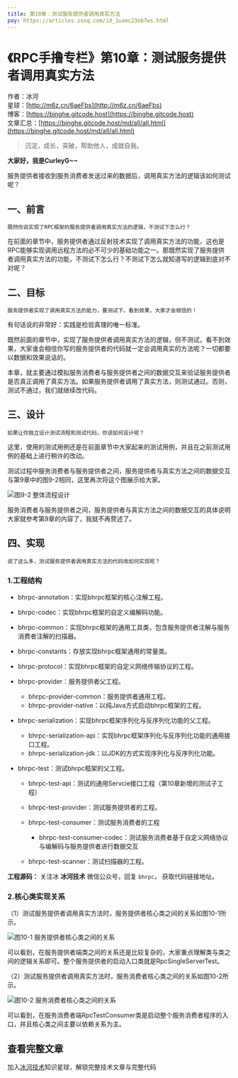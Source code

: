 ```yaml
---
title: 第10章：测试服务提供者调用真实方法
pay: https://articles.zsxq.com/id_1uamc23nb7ws.html
---
```


# 《RPC手撸专栏》第10章：测试服务提供者调用真实方法

作者：冰河
<br/>星球：[http://m6z.cn/6aeFbs](http://m6z.cn/6aeFbs)
<br/>博客：[https://binghe.gitcode.host](https://binghe.gitcode.host)
<br/>文章汇总：[https://binghe.gitcode.host/md/all/all.html](https://binghe.gitcode.host/md/all/all.html)

> 沉淀，成长，突破，帮助他人，成就自我。

**大家好，我是CurleyG~~**

服务提供者接收到服务消费者发送过来的数据后，调用真实方法的逻辑该如何测试呢？

## 一、前言

`既然你说实现了RPC框架的服务提供者调用真实方法的逻辑，不测试下怎么行？`

在前面的章节中，服务提供者通过反射技术实现了调用真实方法的功能，这也是RPC能够实现调用远程方法的必不可少的基础功能之一。那既然实现了服务提供者调用真实方法的功能，不测试下怎么行？不测试下怎么就知道写的逻辑到底对不对呢？

## 二、目标

`服务提供者实现了调用真实方法的能力，要测试下，看到效果，大家才会相信的！`

有句话说的非常好：实践是检验真理的唯一标准。

既然前面的章节中，实现了服务提供者调用真实方法的逻辑，但不测试，看不到效果，大家谁会相信你写的服务提供者的代码就一定会调用真实的方法呢？一切都要以数据和效果说话的。

本章，就主要通过模拟服务消费者与服务提供者之间的数据交互来验证服务提供者是否真正调用了真实方法。如果服务提供者调用了真实方法，则测试通过。否则，测试不通过，我们就继续改代码。

## 三、设计

`如果让你独立设计测试流程和测试代码，你该如何设计呢？`

这里，使用的测试用例还是在前面章节中大家起来的测试用例，并且在之前测试用例的基础上进行稍许的改动。

测试过程中服务消费者与服务提供者之间，服务提供者与真实方法之间的数据交互与第9章中的图9-2相同，这里再次将这个图展示给大家。

![图9-2 整体流程设计](https://binghe.gitcode.host/assets/images/middleware/rpc/rpc-2022-10-04-002.png)

服务消费者与服务提供者之间，服务提供者与真实方法之间的数据交互的具体说明大家就参考第9章的内容了，我就不再赘述了。

## 四、实现

`说了这么多，测试服务提供者调用真实方法的代码改如何实现呢？`

### 1.工程结构

* bhrpc-annotation：实现bhrpc框架的核心注解工程。

* bhrpc-codec：实现bhrpc框架的自定义编解码功能。

* bhrpc-common：实现bhrpc框架的通用工具类，包含服务提供者注解与服务消费者注解的扫描器。

* bhrpc-constants：存放实现bhrpc框架通用的常量类。

* bhrpc-protocol：实现bhrpc框架的自定义网络传输协议的工程。

* bhrpc-provider：服务提供者父工程。

  - bhrpc-provider-common：服务提供者通用工程。
  - bhrpc-provider-native：以纯Java方式启动bhrpc框架的工程。

* bhrpc-serialization：实现bhrpc框架序列化与反序列化功能的父工程。

  - bhrpc-serialization-api：实现bhrpc框架序列化与反序列化功能的通用接口工程。
  - bhrpc-serialization-jdk：以JDK的方式实现序列化与反序列化功能。

* bhrpc-test：测试bhrpc框架的父工程。

  - bhrpc-test-api：测试的通用Servcie接口工程（第10章新增的测试子工程）

  - bhrpc-test-provider：测试服务提供者的工程。
  - bhrpc-test-consumer：测试服务消费者的工程
    - bhrpc-test-consumer-codec：测试服务消费者基于自定义网络协议与编解码与服务提供者进行数据交互
  - bhrpc-test-scanner：测试扫描器的工程。

**工程源码：** 关注冰 **冰河技术** 微信公众号，回复 `bhrpc`， 获取代码链接地址。

### 2.核心类实现关系

（1）测试服务提供者调用真实方法时，服务提供者核心类之间的关系如图10-1所示。

![图10-1 服务提供者核心类之间的关系](https://binghe.gitcode.host/assets/images/middleware/rpc/rpc-2022-10-05-001.png)

可以看到，在服务提供者端类之间的关系还是比较复杂的，大家重点理解类与类之间的逻辑关系即可。整个服务提供者的启动入口类就是RpcSingleServerTest。

（2）测试服务提供者调用真实方法时，服务消费者核心类之间的关系如图10-2所示。

![图10-2 服务消费者核心类之间的关系](https://binghe.gitcode.host/assets/images/middleware/rpc/rpc-2022-10-05-002.png)

可以看到，在服务消费者端RpcTestConsumer类是启动整个服务消费者程序的入口，并且核心类之间主要以依赖关系为主。

## 查看完整文章

加入[冰河技术](http://m6z.cn/6aeFbs)知识星球，解锁完整技术文章与完整代码
